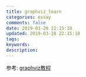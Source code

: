 ```yaml
---
title: graphviz_learn
categories: essay
comments: false
date: 2019-03-28 22:15:18
updated: 2019-03-28 22:15:18
tags:
keywords:
description:
---
```



参考: [graphviz教程](http://blog.jobbole.com/94472/)


